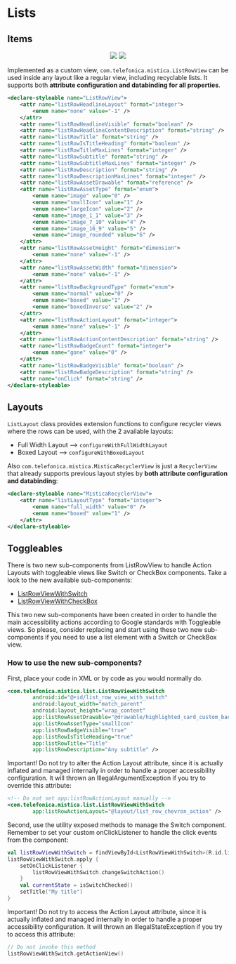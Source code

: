 # Lists

## Items

<p align="center">
   <img src="../../../../../../../../doc/images/lists/lists-light.gif" />
   <img src="../../../../../../../../doc/images/lists/lists-dark.gif" />
</p>

Implemented as a custom view, `com.telefonica.mistica.ListRowView` can be used inside any layout like a regular view, including recyclable lists. It supports both **attribute configuration and databinding for all properties**.

```xml
<declare-styleable name="ListRowView">
	<attr name="listRowHeadlineLayout" format="integer">
		<enum name="none" value="-1" />
	</attr>
	<attr name="listRowHeadlineVisible" format="boolean" />
	<attr name="listRowHeadlineContentDescription" format="string" />
	<attr name="listRowTitle" format="string" />
	<attr name="listRowIsTitleHeading" format="boolean" />
	<attr name="listRowTitleMaxLines" format="integer" />
	<attr name="listRowSubtitle" format="string" />
	<attr name="listRowSubtitleMaxLines" format="integer" />
	<attr name="listRowDescription" format="string" />
	<attr name="listRowDescriptionMaxLines" format="integer" />
	<attr name="listRowAssetDrawable" format="reference" />
	<attr name="listRowAssetType" format="enum">
		<enum name="image" value="0" />
		<enum name="smallIcon" value="1" />
		<enum name="largeIcon" value="2" />
		<enum name="image_1_1" value="3" />
		<enum name="image_7_10" value="4" />
		<enum name="image_16_9" value="5" />
		<enum name="image_rounded" value="6" />
	</attr>
	<attr name="listRowAssetHeight" format="dimension">
		<enum name="none" value="-1" />
	</attr>
	<attr name="listRowAssetWidth" format="dimension">
		<enum name="none" value="-1" />
	</attr>
	<attr name="listRowBackgroundType" format="enum">
		<enum name="normal" value="0" />
		<enum name="boxed" value="1" />
		<enum name="boxedInverse" value="2" />
	</attr>
	<attr name="listRowActionLayout" format="integer">
		<enum name="none" value="-1" />
	</attr>
	<attr name="listRowActionContentDescription" format="string" />
	<attr name="listRowBadgeCount" format="integer">
		<enum name="gone" value="0" />
	</attr>
	<attr name="listRowBadgeVisible" format="boolean" />
	<attr name="listRowBadgeDescription" format="string" />
	<attr name="onClick" format="string" />
</declare-styleable>
```

## Layouts

`ListLayout` class provides extension functions to configure recycler views where the rows can be used, with the 2 available layouts:
* Full Width Layout --> `configureWithFullWidthLayout`
* Boxed Layout --> `configureWithBoxedLayout`

Also `com.telefonica.mistica.MisticaRecyclerView` is just a `RecyclerView` that already supports previous layout styles by **both attribute configuration and databinding**:
```xml
<declare-styleable name="MisticaRecyclerView">
    <attr name="listLayoutType" format="integer">
        <enum name="full_width" value="0" />
        <enum name="boxed" value="1" />
    </attr>
</declare-styleable>
```

## Toggleables
There is two new sub-components from ListRowView to handle Action Layouts with toggleable views like Switch or CheckBox components.
Take a look to the new available sub-components:
* [ListRowViewWithSwitch](ListRowViewWithSwitch.kt)
* [ListRowViewWithCheckBox](ListRowViewWithCheckBox.kt)

This two new sub-components have been created in order to handle the main accessibility actions according to Google standards with Toggleable views. So 
please, consider replacing and start using these two new sub-components if you need to use a list element with a Switch or CheckBox view.

### How to use the new sub-components?
First, place your code in XML or by code as you would normally do.
```xml
<com.telefonica.mistica.list.ListRowViewWithSwitch
		android:id="@+id/list_row_view_with_switch"
		android:layout_width="match_parent"
		android:layout_height="wrap_content"
		app:listRowAssetDrawable="@drawable/highlighted_card_custom_background"
		app:listRowAssetType="smallIcon"
		app:listRowBadgeVisible="true"
		app:listRowIsTitleHeading="true"
		app:listRowTitle="Title"
		app:listRowDescription="Any subtitle" />
```

Important! Do not try to alter the Action Layout attribute, since it is actually inflated and managed internally in order to handle a proper accessibility 
configuration. It will thrown an IllegalArgumentException if you try to override this attribute:
```xml
<!-- Do not set app:listRowActionLayout manually -->
<com.telefonica.mistica.list.ListRowViewWithSwitch 
        app:listRowActionLayout="@layout/list_row_chevron_action" />
```
Second, use the utility exposed methods to manage the Switch component. Remember to set your custom onClickListener to handle the click events from the 
component:
```kotlin
val listRowViewWithSwitch = findViewById<ListRowViewWithSwitch>(R.id.list_row_view_with_switch)
listRowViewWithSwitch.apply {
    setOnClickListener {
        listRowViewWithSwitch.changeSwitchAction()
    }
    val currentState = isSwitchChecked()
    setTitle("My title")
}
```

Important! Do not try to access the Action Layout attribute,  since it is actually inflated and managed internally in order to handle a proper accessibility
configuration. It will thrown an IllegalStateException if you try to access this attribute:
```kotlin
// Do not invoke this method
listRowViewWithSwitch.getActionView()
```
